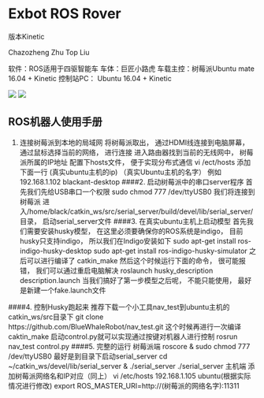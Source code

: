 # Exbot ROS Rover  
版本Kinetic

Chazozheng Zhu
Top Liu

软件：ROS适用于四驱智能车
车体：巨匠小路虎
车载主控：树莓派Ubuntu mate 16.04 + Kinetic
控制站PC： Ubuntu 16.04 + Kinetic

![](http://leemanchina.com/robot/imagesserver/uploadpic/20171213172825122.jpg)
![](http://robohub.org/wp-content/uploads/2014/03/Screenshot-from-2014-03-14-07_34_30-1024x532.png)

## ROS机器人使用手册 ####
1. 连接树莓派到本地的局域网
将树莓派取出， 通过HDMI线连接到电脑屏幕， 通过鼠标选择当前的网络， 进行连接
进入路由器找到当前的无线网中， 树莓派所属的IP地址
配置下hosts文件， 便于实现分布式通信
vi /ect/hosts
添加下面一行
(真实ubuntu主机的ip) （真实Ubuntu主机的名字）
例如
192.168.1.102 blackant-desktop
####2. 启动树莓派中的串口server程序
首先我们先给USB串口一个权限
sudo chmod 777 /dev/ttyUSB0
我们将连接到树莓派 进入/home/black/catkin_ws/src/serial_server/build/devel/lib/serial_server/目录， 启动serial_server文件
####3. 在真实ubuntu主机上启动模型 首先我们需要安装husky模型， 在这里必须要确保你的ROS系统是indigo， 目前husky只支持indigo， 所以我们在Indigo安装如下
sudo apt-get install ros-indigo-husky-desktop
sudo apt-get install ros-indigo-husky-simulator
之后可以进行编译了
catkin_make
然后这个时候运行下面的命令， 很可能报错， 我们可以通过重启电脑解决
roslaunch husky_description description.launch
当我们搞好了第一步模型之后呢， 不能只能使用， 最好是新建一个fake.launch文件
<?xml version="1.0"?>
<launch>
<arg name="laser_enabled" default="$(optenv HUSKY_LMS1XX_ENABLED false)"/>
<arg name="ur5_enabled" default="$(optenv HUSKY_UR5_ENABLED false)"/>
<arg name="kinect_enabled" default="false"/>
<!-- Standalone launcher to visualize the robot model. -->

  <include file="$(find husky_gazebo)/launch/spawn_husky.launch">
    <arg name="laser_enabled" value="$(arg laser_enabled)"/>
    <arg name="kinect_enabled" value="$(arg kinect_enabled)"/>
  </include>


<include file="$(find husky_description)/launch/description.launch">
<arg name="laser_enabled" value="$(arg laser_enabled)"/>
<arg name="ur5_enabled" value="$(arg ur5_enabled)"/>
<arg name="kinect_enabled" value="$(arg kinect_enabled)"/>
</include>
<arg
name="gui"
default="True" />
<param
name="use_gui"
value="$(arg gui)" />
<node
name="joint_state_publisher"
pkg="joint_state_publisher"
type="joint_state_publisher" />
<!-- <node
name="robot_state_publisher"
pkg="robot_state_publisher"
type="state_publisher" /> -->
<node name="rviz" pkg="rviz" type="rviz" args="-d $(find husky_viz)/rviz/model.rviz" />
</launch>
####4. 控制Husky跑起来
推荐下载一个小工具nav_test到ubuntu主机的catkin_ws/src目录下
git clone https://github.com/BlueWhaleRobot/nav_test.git
这个时候再进行一次编译
caktin_make
启动control.py就可以实现通过按键对机器人进行控制
rosrun nav_test control.py
####5. 完整的运行 树莓派端
roscore &
sudo chmod 777 /dev/ttyUSB0
最好是到目录下启动serial_server
cd ~/catkin_ws/devel/lib/serial_server & ./serial_server
./serial_server
主机端 添加树莓派网络名和IP对应（同上）
vi /etc/hosts
192.168.1.105 ubuntu(根据实际情况进行修改)
export ROS_MASTER_URI=http://(树莓派的网络名字):11311
